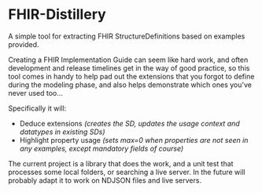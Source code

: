 # FHIR-Distillery
A simple tool for extracting FHIR StructureDefinitions based on examples provided.

Creating a FHIR Implementation Guide can seem like hard work, and often development and release timelines 
get in the way of good practice, so this tool comes in handy to help pad out the extensions that you forgot
to define during the modeling phase, and also helps demonstrate which ones you've never used too...

Specifically it will:

* Deduce extensions _(creates the SD, updates the usage context and datatypes in existing SDs)_
* Highlight property usage _(sets max=0 when properties are not seen in any examples, except mandatory fields of course)_

The current project is a library that does the work, and a unit test that processes some local folders, or searching a live server.
In the future will probably adapt it to work on NDJSON files and live servers.

